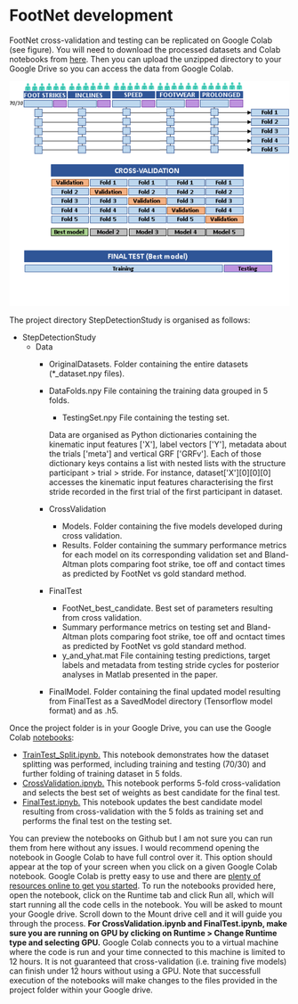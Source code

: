# FootNet development

FootNet cross-validation and testing can be replicated on Google Colab (see figure). You will need to download the processed datasets and Colab notebooks from [here](https://researchdata.bath.ac.uk/965/). Then you can upload the unzipped directory to your Google Drive so you can access the data from Google Colab.

![alt text](../docs/img/data_flow.png)

The project directory StepDetectionStudy is organised as follows:

- StepDetectionStudy
  - Data
    - OriginalDatasets. Folder containing the entire datasets (*_dataset.npy files).
    - DataFolds.npy File containing the training data grouped in 5 folds.
      - TestingSet.npy File containing the testing set.

      Data are organised as Python dictionaries containing the kinematic input features ['X'], label vectors ['Y'], metadata about the trials ['meta'] and vertical GRF ['GRFv']. Each of those dictionary keys contains a list with nested lists with the structure participant > trial > stride. For instance, dataset['X'][0][0][0] accesses the kinematic input features characterising the first stride recorded in the first trial of the first participant in dataset.

    - CrossValidation
      - Models. Folder containing the five models developed during cross validation.
      - Results. Folder containing the summary performance metrics for each model on its corresponding validation set and Bland-Altman plots comparing foot strike, toe off and contact times as predicted by FootNet vs gold standard method.
    - FinalTest
      - FootNet_best_candidate. Best set of parameters resulting from cross validation.
      - Summary performance metrics on testing set and Bland-Altman plots comparing foot strike, toe off and ocntact times as predicted by FootNet vs gold standard method.
      - y_and_yhat.mat File containing testing predictions, target labels and metadata from testing stride cycles for posterior analyses in Matlab presented in the paper.
    - FinalModel. Folder containing the final updated model resulting from FinalTest as a SavedModel directory (Tensorflow model format) and as .h5.

Once the project folder is in your Google Drive, you can use the Google Colab [notebooks](./notebooks):

- [TrainTest_Split.ipynb.](https://github.com/adrianrivadulla/FootNet/blob/main/notebooks/TrainTest_Split.ipynb) This notebook demonstrates how the dataset splitting was performed, including training and testing (70/30) and further folding of training dataset in 5 folds.
- [CrossValidation.ipnyb.](https://github.com/adrianrivadulla/FootNet/blob/main/notebooks/StepDetection_CV.ipynb) This notebook performs 5-fold cross-validation and selects the best set of weights as best candidate for the final test.
- [FinalTest.ipnyb.](https://github.com/adrianrivadulla/FootNet/blob/main/notebooks/StepDetection_FinalTest.ipynb) This notebook updates the best candidate model resulting from cross-validation with the 5 folds as training set and performs the final test on the testing set.

You can preview the notebooks on Github but I am not sure you can run them from here without any issues. I would recommend opening the notebook in Google Colab to have full control over it. This option should appear at the top of your screen when you click on a given Google Colab notebook. Google Colab is pretty easy to use and there are [plenty of resources online to get you started](https://towardsdatascience.com/getting-started-with-google-colab-f2fff97f594c). To run the notebooks provided here, open the notebook, click on the Runtime tab and click Run all, which will start running all the code cells in the notebook. You will be asked to mount your Google drive. Scroll down to the Mount drive cell and it will guide you through the process. **For CrossValidation.ipynb and FinalTest.ipynb, make sure you are running on GPU by clicking on Runtime > Change Runtime type and selecting GPU.** Google Colab connects you to a virtual machine where the code is run and your time connected to this machine is limited to 12 hours. It is not guaranteed that cross-validation (i.e. training five models) can finish under 12 hours without using a GPU. Note that successfull execution of the notebooks will make changes to the files provided in the project folder within your Google drive.
